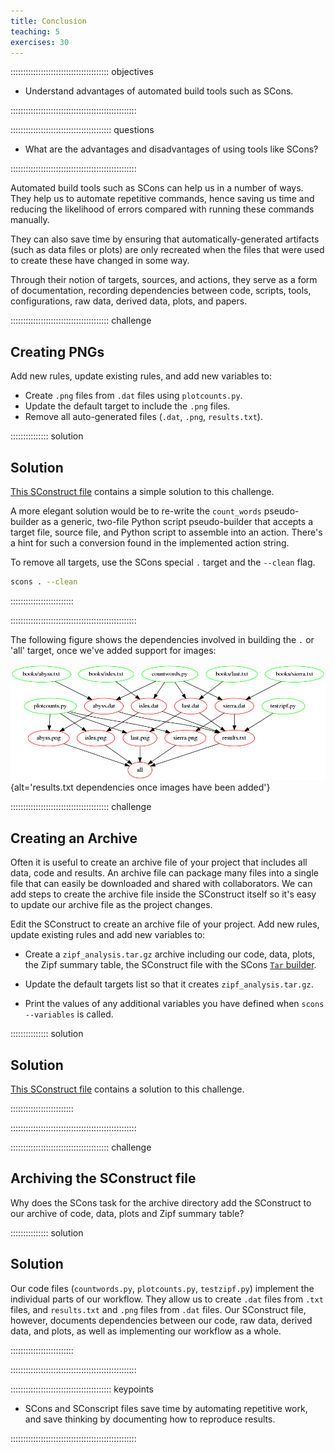 ```yaml
---
title: Conclusion
teaching: 5
exercises: 30
---
```


::::::::::::::::::::::::::::::::::::::: objectives

- Understand advantages of automated build tools such as SCons.

::::::::::::::::::::::::::::::::::::::::::::::::::

:::::::::::::::::::::::::::::::::::::::: questions

- What are the advantages and disadvantages of using tools like SCons?

::::::::::::::::::::::::::::::::::::::::::::::::::

Automated build tools such as SCons can help us in a number of
ways. They help us to automate repetitive commands, hence saving us
time and reducing the likelihood of errors compared with running
these commands manually.

They can also save time by ensuring that automatically-generated
artifacts (such as data files or plots) are only recreated when the
files that were used to create these have changed in some way.

Through their notion of targets, sources, and actions, they serve
as a form of documentation, recording dependencies between code,
scripts, tools, configurations, raw data, derived data, plots, and
papers.

:::::::::::::::::::::::::::::::::::::::  challenge

## Creating PNGs

Add new rules, update existing rules, and add new variables to:

- Create `.png` files from `.dat` files using `plotcounts.py`.
- Update the default target to include the `.png` files.
- Remove all auto-generated files (`.dat`, `.png`,
  `results.txt`).

:::::::::::::::  solution

## Solution

[This SConstruct file](files/code/09-conclusion-challenge-1/SConstruct)
contains a simple solution to this challenge.

A more elegant solution would be to re-write the `count_words` pseudo-builder as a generic, two-file
Python script pseudo-builder that accepts a target file, source file, and Python script to assemble into an
action. There's a hint for such a conversion found in the implemented action string.

To remove all targets, use the SCons special `.` target and the `--clean` flag.

```bash
scons . --clean
```

:::::::::::::::::::::::::

::::::::::::::::::::::::::::::::::::::::::::::::::

The following figure shows the dependencies involved in building the `.` or 'all'
target, once we've added support for images:

![](fig/09-conclusion-challenge-1.png "results.txt dependencies once images have been added"){alt='results.txt dependencies once images have been added'}

:::::::::::::::::::::::::::::::::::::::  challenge

## Creating an Archive

Often it is useful to create an archive file of your project that includes all data, code
and results. An archive file can package many files into a single file that can easily be
downloaded and shared with collaborators. We can add steps to create the archive file inside
the SConstruct itself so it's easy to update our archive file as the project changes.

Edit the SConstruct to create an archive file of your project. Add new rules, update existing
rules and add new variables to:

- Create a `zipf_analysis.tar.gz` archive including our code, data, plots, the Zipf summary table,
  the SConstruct file with the SCons
  [`Tar` builder](https://scons.org/doc/production/HTML/scons-man.html#b-Tar).

- Update the default targets list so that it creates `zipf_analysis.tar.gz`.

- Print the values of any additional variables you have defined when
  `scons --variables` is called.

:::::::::::::::  solution

## Solution

[This SConstruct file](files/code/09-conclusion-challenge-2/SConstruct)
contains a solution to this challenge.


:::::::::::::::::::::::::

::::::::::::::::::::::::::::::::::::::::::::::::::

:::::::::::::::::::::::::::::::::::::::  challenge

## Archiving the SConstruct file

Why does the SCons task for the archive directory add the SConstruct to our archive of code,
data, plots and Zipf summary table?

:::::::::::::::  solution

## Solution

Our code files (`countwords.py`, `plotcounts.py`, `testzipf.py`) implement
the individual parts of our workflow. They allow us to create `.dat`
files from `.txt` files, and `results.txt` and `.png` files from `.dat` files.
Our SConstruct file, however, documents dependencies between
our code, raw data, derived data, and plots, as well as implementing
our workflow as a whole.


:::::::::::::::::::::::::

::::::::::::::::::::::::::::::::::::::::::::::::::

:::::::::::::::::::::::::::::::::::::::: keypoints

- SCons and SConscript files save time by automating repetitive work, and save thinking by
  documenting how to reproduce results.

::::::::::::::::::::::::::::::::::::::::::::::::::

